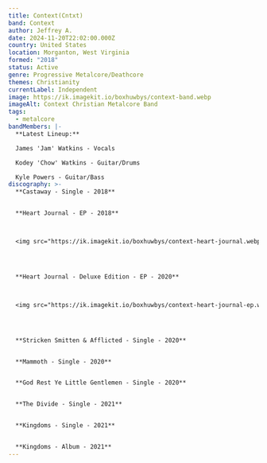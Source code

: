 ```yaml
---
title: Context(Cntxt)
band: Context
author: Jeffrey A.
date: 2024-11-20T22:02:00.000Z
country: United States
location: Morganton, West Virginia
formed: "2018"
status: Active
genre: Progressive Metalcore/Deathcore
themes: Christianity
currentLabel: Independent
image: https://ik.imagekit.io/boxhuwbys/context-band.webp
imageAlt: Context Christian Metalcore Band
tags:
  - metalcore
bandMembers: |-
  **Latest Lineup:**

  James 'Jam' Watkins - Vocals

  Kodey 'Chow' Watkins - Guitar/Drums

  Kyle Powers - Guitar/Bass
discography: >-
  **Castaway - Single - 2018**


  **Heart Journal - EP - 2018**



  <img src="https://ik.imagekit.io/boxhuwbys/context-heart-journal.webp" alt="Context - Heart Journal - EP - 2018 cover" style="width:300px; height:auto;">




  **Heart Journal - Deluxe Edition - EP - 2020**



  <img src="https://ik.imagekit.io/boxhuwbys/context-heart-journal-ep.webp" alt="Context - Heart Journal - Deluxe Edition - EP - 2020 cover" style="width:300px; height:auto;">




  **Stricken Smitten & Afflicted - Single - 2020**


  **Mammoth - Single - 2020**


  **God Rest Ye Little Gentlemen - Single - 2020**


  **The Divide - Single - 2021**


  **Kingdoms - Single - 2021**


  **Kingdoms - Album - 2021**
---
```

